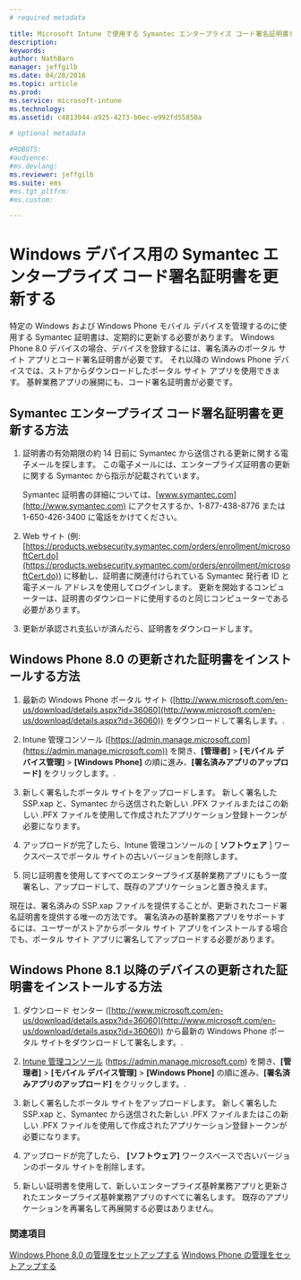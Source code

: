 ```yaml
---
# required metadata

title: Microsoft Intune で使用する Symantec エンタープライズ コード署名証明書を更新する |Microsoft Intune
description:
keywords:
author: NathBarn
manager: jeffgilb
ms.date: 04/28/2016
ms.topic: article
ms.prod:
ms.service: microsoft-intune
ms.technology:
ms.assetid: c4813044-a925-4273-b0ec-e992fd55850a

# optional metadata

#ROBOTS:
#audience:
#ms.devlang:
ms.reviewer: jeffgilb
ms.suite: ems
#ms.tgt_pltfrm:
#ms.custom:

---
```


# Windows デバイス用の Symantec エンタープライズ コード署名証明書を更新する

特定の Windows および Windows Phone モバイル デバイスを管理するのに使用する Symantec 証明書は、定期的に更新する必要があります。 Windows Phone 8.0 デバイスの場合、デバイスを登録するには、署名済みのポータル サイト アプリとコード署名証明書が必要です。 それ以降の Windows Phone デバイスでは、ストアからダウンロードしたポータル サイト アプリを使用できます。 基幹業務アプリの展開にも、コード署名証明書が必要です。

## Symantec エンタープライズ コード署名証明書を更新する方法

1.  証明書の有効期限の約 14 日前に Symantec から送信される更新に関する電子メールを探します。 この電子メールには、エンタープライズ証明書の更新に関する Symantec から指示が記載されています。

    Symantec 証明書の詳細については、[www.symantec.com](http://www.symantec.com) にアクセスするか、1-877-438-8776 または 1-650-426-3400 に電話をかけてください。

2.  Web サイト (例: [https://products.websecurity.symantec.com/orders/enrollment/microsoftCert.do](https://products.websecurity.symantec.com/orders/enrollment/microsoftCert.do)) に移動し、証明書に関連付けられている Symantec 発行者 ID と電子メール アドレスを使用してログインします。 更新を開始するコンピューターは、証明書のダウンロードに使用するのと同じコンピューターである必要があります。

3.  更新が承認され支払いが済んだら、証明書をダウンロードします。

## Windows Phone 8.0 の更新された証明書をインストールする方法

1.  最新の Windows Phone ポータル サイト ([http://www.microsoft.com/en-us/download/details.aspx?id=36060](http://www.microsoft.com/en-us/download/details.aspx?id=36060)) をダウンロードして署名します。.

2.  Intune 管理コンソール ([https://admin.manage.microsoft.com](https://admin.manage.microsoft.com)) を開き、**[管理者]** > **[モバイル デバイス管理]** &gt; **[Windows Phone]** の順に進み、**[署名済みアプリのアップロード]** をクリックします。.

3.  新しく署名したポータル サイトをアップロードします。 新しく署名した SSP.xap と、Symantec から送信された新しい .PFX ファイルまたはこの新しい .PFX ファイルを使用して作成されたアプリケーション登録トークンが必要になります。

4.  アップロードが完了したら、Intune 管理コンソールの [ **ソフトウェア** ] ワークスペースでポータル サイトの古いバージョンを削除します。

5.  同じ証明書を使用してすべてのエンタープライズ基幹業務アプリにもう一度署名し、アップロードして、既存のアプリケーションと置き換えます。

現在は、署名済みの SSP.xap ファイルを提供することが、更新されたコード署名証明書を提供する唯一の方法です。 署名済みの基幹業務アプリをサポートするには、ユーザーがストアからポータル サイト アプリをインストールする場合でも、ポータル サイト アプリに署名してアップロードする必要があります。

## Windows Phone 8.1 以降のデバイスの更新された証明書をインストールする方法

1.  ダウンロード センター ([http://www.microsoft.com/en-us/download/details.aspx?id=36060](http://www.microsoft.com/en-us/download/details.aspx?id=36060)) から最新の Windows Phone ポータル サイトをダウンロードして署名します。.

2.  [Intune 管理コンソール](https://admin.manage.microsoft.com) (https://admin.manage.microsoft.com) を開き、**[管理者]** &gt; **[モバイル デバイス管理]** &gt; **[Windows Phone]** の順に進み、**[署名済みアプリのアップロード]** をクリックします。.

3.  新しく署名したポータル サイトをアップロードします。 新しく署名した SSP.xap と、Symantec から送信された新しい .PFX ファイルまたはこの新しい .PFX ファイルを使用して作成されたアプリケーション登録トークンが必要になります。

4.  アップロードが完了したら、 **[ソフトウェア]**  ワークスペースで古いバージョンのポータル サイトを削除します。

5.  新しい証明書を使用して、新しいエンタープライズ基幹業務アプリと更新されたエンタープライズ基幹業務アプリのすべてに署名します。 既存のアプリケーションを再署名して再展開する必要はありません。


### 関連項目
[Windows Phone 8.0 の管理をセットアップする](set-up-windows-phone-8.0-management-with-microsoft-intune.md)
[Windows Phone の管理をセットアップする](set-up-windows-phone-management-with-microsoft-intune.md)


<!--HONumber=May16_HO1-->


